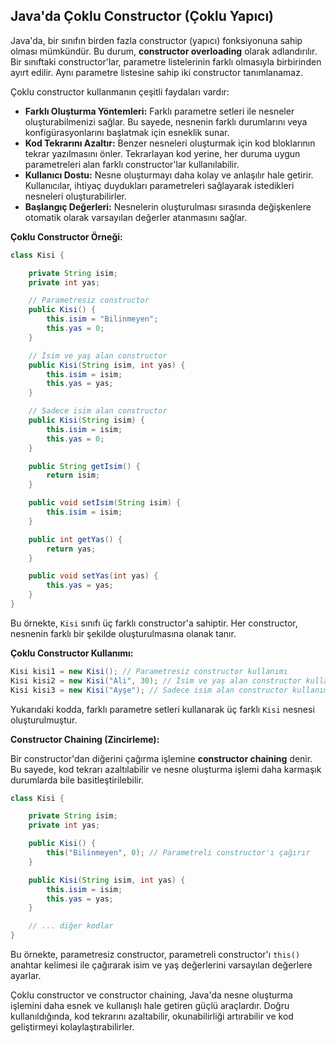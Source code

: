 ## Java'da Çoklu Constructor (Çoklu Yapıcı)

Java'da, bir sınıfın birden fazla constructor (yapıcı) fonksiyonuna sahip olması mümkündür. Bu durum, **constructor overloading** olarak adlandırılır. Bir sınıftaki constructor'lar, parametre listelerinin farklı olmasıyla birbirinden ayırt edilir. Aynı parametre listesine sahip iki constructor tanımlanamaz.

Çoklu constructor kullanmanın çeşitli faydaları vardır:

* **Farklı Oluşturma Yöntemleri:** Farklı parametre setleri ile nesneler oluşturabilmenizi sağlar. Bu sayede, nesnenin farklı durumlarını veya konfigürasyonlarını başlatmak için esneklik sunar.
* **Kod Tekrarını Azaltır:** Benzer nesneleri oluşturmak için kod bloklarının tekrar yazılmasını önler. Tekrarlayan kod yerine, her duruma uygun parametreleri alan farklı constructor'lar kullanılabilir.
* **Kullanıcı Dostu:** Nesne oluşturmayı daha kolay ve anlaşılır hale getirir. Kullanıcılar, ihtiyaç duydukları parametreleri sağlayarak istedikleri nesneleri oluşturabilirler.
* **Başlangıç Değerleri:** Nesnelerin oluşturulması sırasında değişkenlere otomatik olarak varsayılan değerler atanmasını sağlar.

**Çoklu Constructor Örneği:**

```java
class Kisi {

    private String isim;
    private int yas;

    // Parametresiz constructor
    public Kisi() {
        this.isim = "Bilinmeyen";
        this.yas = 0;
    }

    // İsim ve yaş alan constructor
    public Kisi(String isim, int yas) {
        this.isim = isim;
        this.yas = yas;
    }

    // Sadece isim alan constructor
    public Kisi(String isim) {
        this.isim = isim;
        this.yas = 0;
    }

    public String getIsim() {
        return isim;
    }

    public void setIsim(String isim) {
        this.isim = isim;
    }

    public int getYas() {
        return yas;
    }

    public void setYas(int yas) {
        this.yas = yas;
    }
}
```

Bu örnekte, `Kisi` sınıfı üç farklı constructor'a sahiptir. Her constructor, nesnenin farklı bir şekilde oluşturulmasına olanak tanır.

**Çoklu Constructor Kullanımı:**

```java
Kisi kisi1 = new Kisi(); // Parametresiz constructor kullanımı
Kisi kisi2 = new Kisi("Ali", 30); // İsim ve yaş alan constructor kullanımı
Kisi kisi3 = new Kisi("Ayşe"); // Sadece isim alan constructor kullanımı
```

Yukarıdaki kodda, farklı parametre setleri kullanarak üç farklı `Kisi` nesnesi oluşturulmuştur.

**Constructor Chaining (Zincirleme):**

Bir constructor'dan diğerini çağırma işlemine **constructor chaining** denir. Bu sayede, kod tekrarı azaltılabilir ve nesne oluşturma işlemi daha karmaşık durumlarda bile basitleştirilebilir.

```java
class Kisi {

    private String isim;
    private int yas;

    public Kisi() {
        this("Bilinmeyen", 0); // Parametreli constructor'ı çağırır
    }

    public Kisi(String isim, int yas) {
        this.isim = isim;
        this.yas = yas;
    }

    // ... diğer kodlar
}
```

Bu örnekte, parametresiz constructor, parametreli constructor'ı `this()` anahtar kelimesi ile çağırarak isim ve yaş değerlerini varsayılan değerlere ayarlar.

Çoklu constructor ve constructor chaining, Java'da nesne oluşturma işlemini daha esnek ve kullanışlı hale getiren güçlü araçlardır. Doğru kullanıldığında, kod tekrarını azaltabilir, okunabilirliği artırabilir ve kod geliştirmeyi kolaylaştırabilirler.
